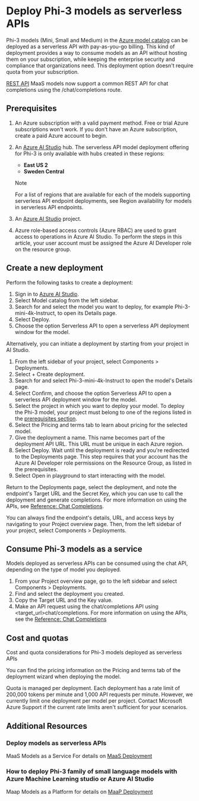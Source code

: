 # Deploy Phi-3 models as serverless APIs

Phi-3 models (Mini, Small and Medium) in the [Azure model catalog](https://learn.microsoft.com/azure/machine-learning/concept-model-catalog?WT.mc_id=aiml-137032-kinfeylo) can be deployed as a serverless API with pay-as-you-go billing. This kind of deployment provides a way to consume models as an API without hosting them on your subscription, while keeping the enterprise security and compliance that organizations need. This deployment option doesn't require quota from your subscription.

[REST API](https://learn.microsoft.com/azure/ai-studio/reference/reference-model-inference-chat-completions?WT.mc_id=aiml-137032-kinfeylo) MaaS models now support a common REST API for chat completions using the /chat/completions route.

## Prerequisites

1. An Azure subscription with a valid payment method. Free or trial Azure subscriptions won't work. If you don't have an Azure subscription, create a paid Azure account to begin.
1. An [Azure AI Studio](https://ai.azure.com/?WT.mc_id=aiml-137032-kinfeylo) hub. The serverless API model deployment offering for Phi-3 is only available with hubs created in these regions:
    - **East US 2**
    - **Sweden Central**

    > [!NOTE]
    > For a list of regions that are available for each of the models supporting serverless API endpoint deployments, see Region availability for models in serverless API endpoints.

1. An [Azure AI Studio](https://ai.azure.com/?WT.mc_id=aiml-137032-kinfeylo) project.
1. Azure role-based access controls (Azure RBAC) are used to grant access to operations in Azure AI Studio. To perform the steps in this article, your user account must be assigned the Azure AI Developer role on the resource group.

## Create a new deployment

Perform the following tasks to create a deployment:

1. Sign in to [Azure AI Studio](https://ai.azure.com/?WT.mc_id=aiml-137032-kinfeylo).
1. Select Model catalog from the left sidebar.
1. Search for and select the model you want to deploy, for example Phi-3-mini-4k-Instruct, to open its Details page.
1. Select Deploy.
1. Choose the option Serverless API to open a serverless API deployment window for the model.

Alternatively, you can initiate a deployment by starting from your project in AI Studio.

1. From the left sidebar of your project, select Components > Deployments.
1. Select + Create deployment.
1. Search for and select Phi-3-mini-4k-Instruct to open the model's Details page.
1. Select Confirm, and choose the option Serverless API to open a serverless API deployment window for the model.
1. Select the project in which you want to deploy your model. To deploy the Phi-3 model, your project must belong to one of the regions listed in the [prerequisites section](https://learn.microsoft.com/azure/ai-studio/how-to/deploy-models-phi-3?WT.mc_id=aiml-137032-kinfeylo).
1. Select the Pricing and terms tab to learn about pricing for the selected model.
1. Give the deployment a name. This name becomes part of the deployment API URL. This URL must be unique in each Azure region.
1. Select Deploy. Wait until the deployment is ready and you're redirected to the Deployments page. This step requires that your account has the Azure AI Developer role permissions on the Resource Group, as listed in the prerequisites.
1. Select Open in playground to start interacting with the model.

Return to the Deployments page, select the deployment, and note the endpoint's Target URL and the Secret Key, which you can use to call the deployment and generate completions. For more information on using the APIs, see [Reference: Chat Completions](https://learn.microsoft.com/azure/ai-studio/reference/reference-model-inference-chat-completions?WT.mc_id=aiml-137032-kinfeylo).

You can always find the endpoint's details, URL, and access keys by navigating to your Project overview page. Then, from the left sidebar of your project, select Components > Deployments.

## Consume Phi-3 models as a service

Models deployed as serverless APIs can be consumed using the chat API, depending on the type of model you deployed.

1. From your Project overview page, go to the left sidebar and select Components > Deployments.
2. Find and select the deployment you created.
3. Copy the Target URL and the Key value.
4. Make an API request using the chat/completions API using <target_url>chat/completions. For more information on using the APIs, see the [Reference: Chat Completions](https://learn.microsoft.com/azure/ai-studio/reference/reference-model-inference-chat-completions?WT.mc_id=aiml-137032-kinfeylo)

## Cost and quotas

Cost and quota considerations for Phi-3 models deployed as serverless APIs

You can find the pricing information on the Pricing and terms tab of the deployment wizard when deploying the model.

Quota is managed per deployment. Each deployment has a rate limit of 200,000 tokens per minute and 1,000 API requests per minute. However, we currently limit one deployment per model per project. Contact Microsoft Azure Support if the current rate limits aren't sufficient for your scenarios.

## Additional Resources 

### Deploy models as serverless APIs

MaaS Models as a Service For details on [MaaS Deployment](https://learn.microsoft.com//azure/ai-studio/how-to/deploy-models-serverless?tabs=azure-ai-studio?WT.mc_id=aiml-137032-kinfeylo)

### How to deploy Phi-3 family of small language models with Azure Machine Learning studio or Azure AI Studio

Maap Models as a Platform for details on [MaaP Deployment](https://learn.microsoft.com/azure/machine-learning/how-to-deploy-models-phi-3?view=azureml-api-2&tabs=phi-3-mini)